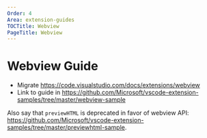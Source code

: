 ```yaml
---
Order: 4
Area: extension-guides
TOCTitle: Webview
PageTitle: Webview
---
```


# Webview Guide

- Migrate https://code.visualstudio.com/docs/extensions/webview
- Link to guide in https://github.com/Microsoft/vscode-extension-samples/tree/master/webview-sample

Also say that `previewHTML` is deprecated in favor of webview API: https://github.com/Microsoft/vscode-extension-samples/tree/master/previewhtml-sample.